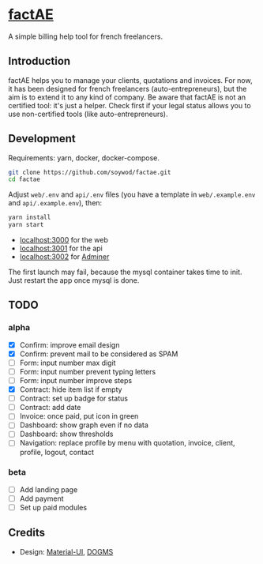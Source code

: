 # [factAE](https://factae.fr)

A simple billing help tool for french freelancers.

## Introduction

factAE helps you to manage your clients, quotations and invoices. For now, it
has been designed for french freelancers (auto-entrepreneurs), but the aim is
to extend it to any kind of company. Be aware that factAE is not an certified
tool: it's just a helper. Check first if your legal status allows you to use
non-certified tools (like auto-entrepreneurs).

## Development

Requirements: yarn, docker, docker-compose.

```bash
git clone https://github.com/soywod/factae.git
cd factae
```

Adjust `web/.env` and `api/.env` files (you have a template in
`web/.example.env` and `api/.example.env`), then:

```bash
yarn install
yarn start
```

- [localhost:3000](http://localhost:3000) for the web
- [localhost:3001](http://localhost:3001) for the api
- [localhost:3002](http://localhost:3002) for [Adminer](https://www.adminer.org/)

The first launch may fail, because the mysql container takes time to init. Just
restart the app once mysql is done.

## TODO

### alpha

- [X] Confirm: improve email design
- [X] Confirm: prevent mail to be considered as SPAM
- [ ] Form: input number max digit
- [ ] Form: input number prevent typing letters
- [ ] Form: input number improve steps
- [X] Contract: hide item list if empty
- [ ] Contract: set up badge for status
- [ ] Contract: add date
- [ ] Invoice: once paid, put icon in green
- [ ] Dashboard: show graph even if no data
- [ ] Dashboard: show thresholds
- [ ] Navigation: replace profile by menu with quotation, invoice, client,
  profile, logout, contact

### beta

- [ ] Add landing page
- [ ] Add payment
- [ ] Set up paid modules

## Credits

- Design: [Material-UI](https://material-ui.com/), [DOGMS](http://www.dogms.com)
